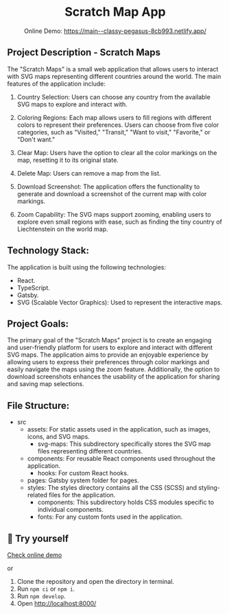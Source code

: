 <h1 align="center">
  Scratch Map App
</h1>

<p align="center">
  Online Demo: 
  <a href="https://main--classy-pegasus-8cb993.netlify.app/">
    https://main--classy-pegasus-8cb993.netlify.app/
  </a>
</p>

## Project Description - Scratch Maps

The "Scratch Maps" is a small web application that allows users to interact with SVG maps representing different countries around the world. The main features of the application include:

1.  Country Selection: Users can choose any country from the available SVG maps to explore and interact with.

2.  Coloring Regions: Each map allows users to fill regions with different colors to represent their preferences. Users can choose from five color categories, such as "Visited," "Transit," "Want to visit," "Favorite," or "Don't want."

3.  Clear Map: Users have the option to clear all the color markings on the map, resetting it to its original state.

4.  Delete Map: Users can remove a map from the list.

5.  Download Screenshot: The application offers the functionality to generate and download a screenshot of the current map with color markings.

6.  Zoom Capability: The SVG maps support zooming, enabling users to explore even small regions with ease, such as finding the tiny country of Liechtenstein on the world map.

## Technology Stack:

The application is built using the following technologies:

- React.
- TypeScript.
- Gatsby.
- SVG (Scalable Vector Graphics): Used to represent the interactive maps.

## Project Goals:

The primary goal of the "Scratch Maps" project is to create an engaging and user-friendly platform for users to explore and interact with different SVG maps. The application aims to provide an enjoyable experience by allowing users to express their preferences through color markings and easily navigate the maps using the zoom feature. Additionally, the option to download screenshots enhances the usability of the application for sharing and saving map selections.

## File Structure:

- src
  - assets: For static assets used in the application, such as images, icons, and SVG maps.
    - svg-maps: This subdirectory specifically stores the SVG map files representing different countries.
  - components: For reusable React components used throughout the application.
    - hooks: For custom React hooks.
  - pages: Gatsby system folder for pages.
  - styles: The styles directory contains all the CSS (SCSS) and styling-related files for the application.
    - components: This subdirectory holds CSS modules specific to individual components.
    - fonts: For any custom fonts used in the application.

## 🚀 Try yourself

<a href="https://main--classy-pegasus-8cb993.netlify.app/" target="_blank">
Check online demo
</a>

or
1. Clone the repository and open the directory in terminal.
2. Run `npm ci` or `npm i`.
3. Run `npm develop`.
4. Open <a href="http://localhost:8000/" target="_blank">http://localhost:8000/</a>

